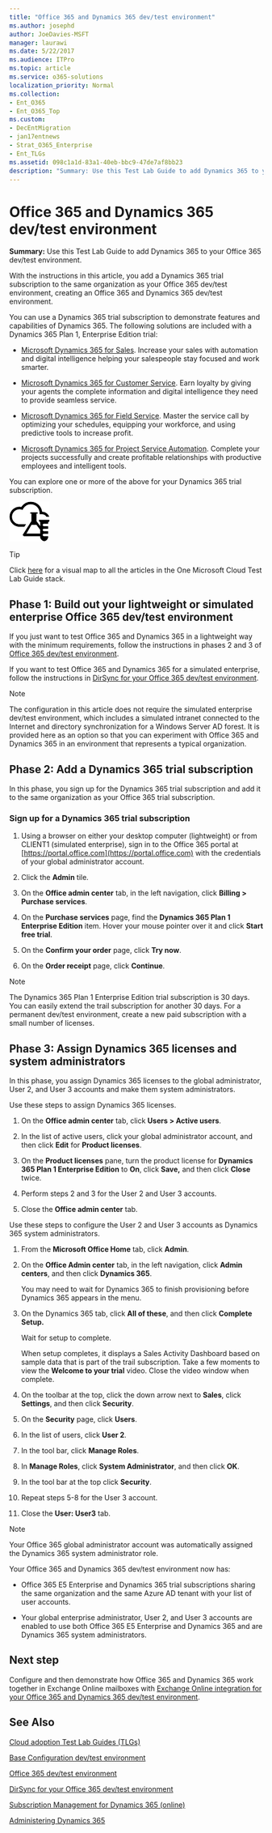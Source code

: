 ```yaml
---
title: "Office 365 and Dynamics 365 dev/test environment"
ms.author: josephd
author: JoeDavies-MSFT
manager: laurawi
ms.date: 5/22/2017
ms.audience: ITPro
ms.topic: article
ms.service: o365-solutions
localization_priority: Normal
ms.collection:
- Ent_O365
- Ent_O365_Top
ms.custom:
- DecEntMigration
- jan17entnews
- Strat_O365_Enterprise
- Ent_TLGs
ms.assetid: 098c1a1d-83a1-40eb-bbc9-47de7af8bb23
description: "Summary: Use this Test Lab Guide to add Dynamics 365 to your Office 365 dev/test environment."
---
```


# Office 365 and Dynamics 365 dev/test environment

 **Summary:** Use this Test Lab Guide to add Dynamics 365 to your Office 365 dev/test environment.
  
With the instructions in this article, you add a Dynamics 365 trial subscription to the same organization as your Office 365 dev/test environment, creating an Office 365 and Dynamics 365 dev/test environment.
  
You can use a Dynamics 365 trial subscription to demonstrate features and capabilities of Dynamics 365. The following solutions are included with a Dynamics 365 Plan 1, Enterprise Edition trial:
  
- [Microsoft Dynamics 365 for Sales](https://www.microsoft.com/dynamics365/sales). Increase your sales with automation and digital intelligence helping your salespeople stay focused and work smarter.
    
- [Microsoft Dynamics 365 for Customer Service](https://www.microsoft.com/dynamics365/customer-service). Earn loyalty by giving your agents the complete information and digital intelligence they need to provide seamless service.
    
- [Microsoft Dynamics 365 for Field Service](https://www.microsoft.com/dynamics365/field-service). Master the service call by optimizing your schedules, equipping your workforce, and using predictive tools to increase profit.
    
- [Microsoft Dynamics 365 for Project Service Automation](https://www.microsoft.com/en-us/dynamics365/project-service-automation). Complete your projects successfully and create profitable relationships with productive employees and intelligent tools.
    
You can explore one or more of the above for your Dynamics 365 trial subscription.
  
![Test Lab Guides in the Microsoft Cloud](images/24ad0d1b-3274-40fb-972a-b8188b7268d1.png)
  
> [!TIP]
> Click [here](http://aka.ms/catlgstack) for a visual map to all the articles in the One Microsoft Cloud Test Lab Guide stack.
  
## Phase 1: Build out your lightweight or simulated enterprise Office 365 dev/test environment

If you just want to test Office 365 and Dynamics 365 in a lightweight way with the minimum requirements, follow the instructions in phases 2 and 3 of [Office 365 dev/test environment](office-365-dev-test-environment.md).
  
If you want to test Office 365 and Dynamics 365 for a simulated enterprise, follow the instructions in [DirSync for your Office 365 dev/test environment](dirsync-for-your-office-365-dev-test-environment.md).
  
> [!NOTE]
> The configuration in this article does not require the simulated enterprise dev/test environment, which includes a simulated intranet connected to the Internet and directory synchronization for a Windows Server AD forest. It is provided here as an option so that you can experiment with Office 365 and Dynamics 365 in an environment that represents a typical organization. 
  
## Phase 2: Add a Dynamics 365 trial subscription

In this phase, you sign up for the Dynamics 365 trial subscription and add it to the same organization as your Office 365 trial subscription.
  
### Sign up for a Dynamics 365 trial subscription

1. Using a browser on either your desktop computer (lightweight) or from CLIENT1 (simulated enterprise), sign in to the Office 365 portal at [https://portal.office.com](https://portal.office.com) with the credentials of your global administrator account.
    
2. Click the **Admin** tile.
    
3. On the **Office admin center** tab, in the left navigation, click **Billing > Purchase services**.
    
4. On the **Purchase services** page, find the **Dynamics 365 Plan 1 Enterprise Edition** item. Hover your mouse pointer over it and click **Start free trial**.
    
5. On the **Confirm your order** page, click **Try now**.
    
6. On the **Order receipt** page, click **Continue**.
    
> [!NOTE]
> The Dynamics 365 Plan 1 Enterprise Edition trial subscription is 30 days. You can easily extend the trail subscription for another 30 days. For a permanent dev/test environment, create a new paid subscription with a small number of licenses. 
  
## Phase 3: Assign Dynamics 365 licenses and system administrators

In this phase, you assign Dynamics 365 licenses to the global administrator, User 2, and User 3 accounts and make them system administrators.
  
Use these steps to assign Dynamics 365 licenses.
  
1. On the **Office admin center** tab, click **Users > Active users**.
    
2. In the list of active users, click your global administrator account, and then click **Edit** for **Product licenses**.
    
3. On the **Product licenses** pane, turn the product license for **Dynamics 365 Plan 1 Enterprise Edition** to **On**, click **Save,** and then click **Close** twice.
    
4. Perform steps 2 and 3 for the User 2 and User 3 accounts.
    
5. Close the **Office admin center** tab.
    
Use these steps to configure the User 2 and User 3 accounts as Dynamics 365 system administrators.
  
1. From the **Microsoft Office Home** tab, click **Admin**.
    
2. On the **Office Admin center** tab, in the left navigation, click **Admin centers**, and then click **Dynamics 365**.
    
    You may need to wait for Dynamics 365 to finish provisioning before Dynamics 365 appears in the menu.
    
3. On the Dynamics 365 tab, click **All of these**, and then click **Complete Setup.**
    
    Wait for setup to complete.
    
    When setup completes, it displays a Sales Activity Dashboard based on sample data that is part of the trail subscription. Take a few moments to view the **Welcome to your trial** video. Close the video window when complete.
    
4. On the toolbar at the top, click the down arrow next to **Sales**, click **Settings**, and then click **Security**.
    
5. On the **Security** page, click **Users**.
    
6. In the list of users, click **User 2**.
    
7. In the tool bar, click **Manage Roles**.
    
8. In **Manage Roles**, click **System Administrator**, and then click **OK**.
    
9. In the tool bar at the top click **Security**.
    
10. Repeat steps 5-8 for the User 3 account.
    
11. Close the **User: User3** tab.
    
> [!NOTE]
> Your Office 365 global administrator account was automatically assigned the Dynamics 365 system administrator role. 
  
Your Office 365 and Dynamics 365 dev/test environment now has:
  
- Office 365 E5 Enterprise and Dynamics 365 trial subscriptions sharing the same organization and the same Azure AD tenant with your list of user accounts.
    
- Your global enterprise administrator, User 2, and User 3 accounts are enabled to use both Office 365 E5 Enterprise and Dynamics 365 and are Dynamics 365 system administrators.
    
## Next step

Configure and then demonstrate how Office 365 and Dynamics 365 work together in Exchange Online mailboxes with [Exchange Online integration for your Office 365 and Dynamics 365 dev/test environment](exchange-online-integration-for-your-office-365-and-dynamics-365-dev-test-enviro.md).
  
## See Also

[Cloud adoption Test Lab Guides (TLGs)](cloud-adoption-test-lab-guides-tlgs.md)
  
[Base Configuration dev/test environment](base-configuration-dev-test-environment.md)
  
[Office 365 dev/test environment](office-365-dev-test-environment.md)
  
[DirSync for your Office 365 dev/test environment](dirsync-for-your-office-365-dev-test-environment.md)

[Subscription Management for Dynamics 365 (online)](https://technet.microsoft.com/library/jj679903.aspx)
  
[Administering Dynamics 365](https://technet.microsoft.com/library/dn531101.aspx)



